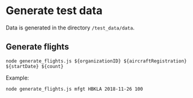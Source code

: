 # Generate test data

Data is generated in the directory `/test_data/data`.

## Generate flights

```
node generate_flights.js ${organizationID} ${aircraftRegistration} ${startDate} ${count}
```

Example:

```
node generate_flights.js mfgt HBKLA 2018-11-26 100
```
